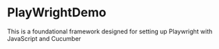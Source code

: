 # PlayWrightDemo
This is a foundational framework designed for setting up Playwright with JavaScript and Cucumber
